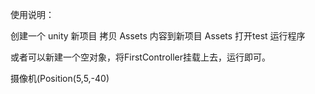 使用说明：

创建一个 unity 新项目
拷贝 Assets 内容到新项目 Assets
打开test
运行程序

或者可以新建一个空对象，将FirstController挂载上去，运行即可。

摄像机(Position(5,5,-40)
